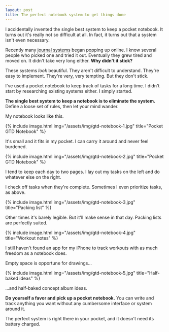```yaml
---
layout: post
title: The perfect notebook system to get things done
---
```


I accidentally invented the single best system to keep a pocket notebook.
It turns out it's really not so difficult at all. In fact, it turns 
out that a system isn't even necessary.

Recently many [journal systems](http://bulletjournal.com/) began popping 
up online. I know several people who picked one and tried it out.
Eventually they grew tired and moved on. It didn't take very long 
either. **Why didn't it stick?**

These systems *look* beautiful. They aren't difficult to understand. 
They're easy to implement. They're very, very tempting. But they don't 
stick.

I've used a pocket notebook to keep track of tasks for a long time. 
I didn't start by researching existing systems either. I simply started.

**The single best system to keep a notebook is to eliminate the system.**
Define a loose set of rules, then let your mind wander.

My notebook looks like this.

{% include image.html img="/assets/img/gtd-notebook-1.jpg" title="Pocket GTD Notebook" %}

It's small and it fits in my pocket. I can carry it around and never 
feel burdened.

{% include image.html img="/assets/img/gtd-notebook-2.jpg" title="Pocket GTD Notebook" %}

I tend to keep each day to two pages. I lay out my tasks on the left 
and do whatever else on the right. 

I check off tasks when they're complete. Sometimes I even prioritize tasks, as above.

{% include image.html img="/assets/img/gtd-notebook-3.jpg" title="Packing list" %}

Other times it's barely legible. But it'll make sense in that 
day. Packing lists are perfectly suited.

{% include image.html img="/assets/img/gtd-notebook-4.jpg" title="Workout notes" %}

I still haven't found an app for my iPhone to track workouts with as 
much freedom as a notebook does. 

Empty space is opportune for drawings...

{% include image.html img="/assets/img/gtd-notebook-5.jpg" title="Half-baked ideas" %}

...and half-baked concept album ideas.

**Do yourself a favor and pick up a pocket notebook.** You can write and track anything 
you want without any cumbersome interface or system around it.

The perfect system is right there in your pocket, and it doesn't need 
its battery charged.
